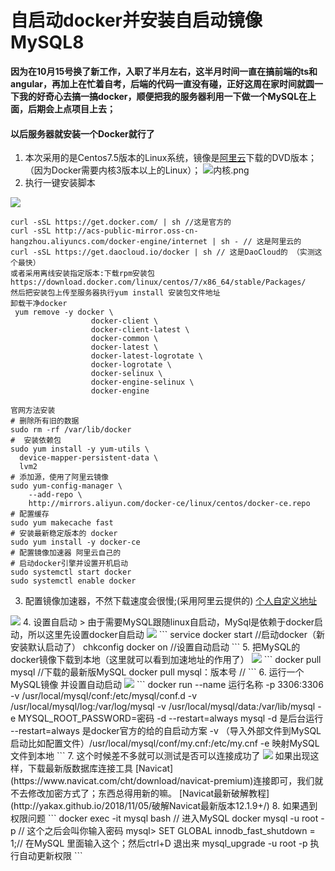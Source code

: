 # 自启动docker并安装自启动镜像MySQL8

**因为在10月15号换了新工作，入职了半月左右，这半月时间一直在搞前端的ts和angular，再加上在忙着自考，后端的代码一直没有碰，正好这周在家时间就圆一下我的好奇心去搞一搞docker，顺便把我的服务器利用一下做一个MySQL在上面，后期会上点项目上去；**

#### 以后服务器就安装一个Docker就行了
1. 本次采用的是Centos7.5版本的Linux系统，镜像是[阿里云](https://opsx.alibaba.com/)下载的DVD版本；（因为Docker需要内核3版本以上的Linux）；
![内核.png](https://yakax.oss-cn-hangzhou.aliyuncs.com/blog/2018-11-5/1.png)
2. 执行一键安装脚本
<!--more-->
![](https://yakax.oss-cn-hangzhou.aliyuncs.com/blog/2018-11-5/2.png)
```
curl -sSL https://get.docker.com/ | sh //这是官方的
curl -sSL http://acs-public-mirror.oss-cn-hangzhou.aliyuncs.com/docker-engine/internet | sh - // 这是阿里云的
curl -sSL https://get.daocloud.io/docker | sh // 这是DaoCloud的 （实测这个最快）
或者采用离线安装指定版本:下载rpm安装包
https://download.docker.com/linux/centos/7/x86_64/stable/Packages/ 
然后把安装包上传至服务器执行yum install 安装包文件地址 
卸载干净docker 
 yum remove -y docker \
                  docker-client \
                  docker-client-latest \
                  docker-common \
                  docker-latest \
                  docker-latest-logrotate \
                  docker-logrotate \
                  docker-selinux \
                  docker-engine-selinux \
                  docker-engine
```
```
官网方法安装
# 删除所有旧的数据
sudo rm -rf /var/lib/docker
#  安装依赖包
sudo yum install -y yum-utils \
  device-mapper-persistent-data \
  lvm2
# 添加源，使用了阿里云镜像
sudo yum-config-manager \
    --add-repo \
    http://mirrors.aliyun.com/docker-ce/linux/centos/docker-ce.repo
# 配置缓存
sudo yum makecache fast
# 安装最新稳定版本的 docker
sudo yum install -y docker-ce
# 配置镜像加速器 阿里云自己的
# 启动docker引擎并设置开机启动
sudo systemctl start docker
sudo systemctl enable docker
```
3. 配置镜像加速器，不然下载速度会很慢;(采用阿里云提供的)
[个人自定义地址](https://cr.console.aliyun.com)
<img src="https://yakax.oss-cn-hangzhou.aliyuncs.com/blog/2018-11-5/3.png"/>
4. 设置自启动
> 由于需要MySQL跟随linux自启动，MySql是依赖于docker启动，所以这里先设置docker自启动
<img src="https://yakax.oss-cn-hangzhou.aliyuncs.com/blog/2018-11-5/4.png"  />
```
service docker start //启动docker（新安装默认启动了）
chkconfig docker on  //设置自动启动
```
5. 把MySQL的docker镜像下载到本地（这里就可以看到加速地址的作用了）
<img src="https://yakax.oss-cn-hangzhou.aliyuncs.com/blog/2018-11-5/5.png"  />
```
docker pull mysql //下载的最新版MySQL
docker pull mysql：版本号 //
```
6. 运行一个MySQL镜像 并设置自动启动
<img src="https://yakax.oss-cn-hangzhou.aliyuncs.com/blog/2018-11-5/6.png"  />
```
docker run --name 运行名称 -p 3306:3306 -v
/usr/local/mysql/conf:/etc/mysql/conf.d -v 
/usr/local/mysql/log:/var/log/mysql -v 
/usr/local/mysql/data:/var/lib/mysql -e 
MYSQL_ROOT_PASSWORD=密码 -d --restart=always  mysql
-d 是后台运行  
--restart=always 是docker官方的给的自启动方案
-v （导入外部文件到MySQL启动比如配置文件）/usr/local/mysql/conf/my.cnf:/etc/my.cnf
-e 映射MySQL 文件到本地 
```
7. 这个时候差不多就可以测试是否可以连接成功了
<img src="https://yakax.oss-cn-hangzhou.aliyuncs.com/blog/2018-11-5/7.png" />
如果出现这样，下载最新版数据库连接工具 [Navicat](https://www.navicat.com/cht/download/navicat-premium)连接即可，我们就不去修改加密方式了；东西总得用新的嘛。
[Navicat最新破解教程](http://yakax.github.io/2018/11/05/破解Navicat最新版本12.1.9+/)
8. 如果遇到权限问题
```
docker exec -it mysql bash // 进入MySQL docker
mysql -u root -p  // 这个之后会叫你输入密码
mysql> SET GLOBAL innodb_fast_shutdown = 1;// 在MySQL 里面输入这个；然后ctrl+D 退出来
mysql_upgrade -u root -p   执行自动更新权限
```
